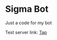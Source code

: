 # Sigma Bot
Just a code for my bot

Test server link: [Tap](https://discord.gg/CGpe2uTdze "Only RU")
